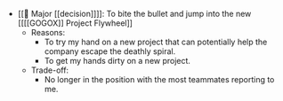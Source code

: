 - [[🎯 Major [[decision]]]]: To bite the bullet and jump into the new [[[[GOGOX]] Project Flywheel]]
    - Reasons:
        - To try my hand on a new project that can potentially help the company escape the deathly spiral.
        - To get my hands dirty on a new project.
    - Trade-off:
        - No longer in the position with the most teammates reporting to me.
